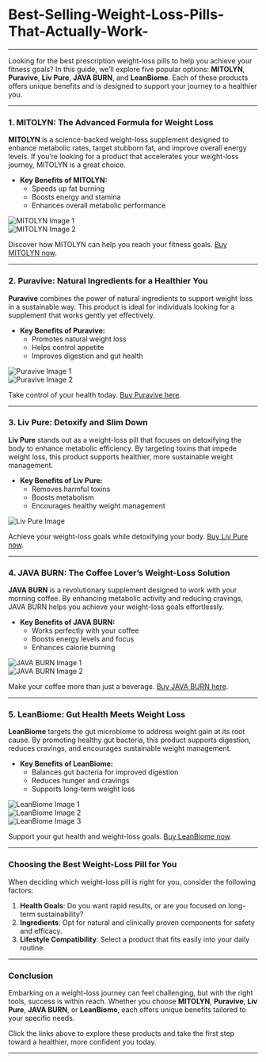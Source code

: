 # Best-Selling-Weight-Loss-Pills-That-Actually-Work-


---

Looking for the best prescription weight-loss pills to help you achieve your fitness goals? In this guide, we’ll explore five popular options: **MITOLYN**, **Puravive**, **Liv Pure**, **JAVA BURN**, and **LeanBiome**. Each of these products offers unique benefits and is designed to support your journey to a healthier you.

---

### 1. MITOLYN: The Advanced Formula for Weight Loss

**MITOLYN** is a science-backed weight-loss supplement designed to enhance metabolic rates, target stubborn fat, and improve overall energy levels. If you’re looking for a product that accelerates your weight-loss journey, MITOLYN is a great choice.

- **Key Benefits of MITOLYN:**
  - Speeds up fat burning
  - Boosts energy and stamina
  - Enhances overall metabolic performance

![MITOLYN Image 1](https://github.com/user-attachments/assets/08279b20-8327-4505-997c-fcc2548e856d)  
![MITOLYN Image 2](https://github.com/user-attachments/assets/4713c8be-2472-4b12-bd23-88fdebd4c3ab)  


Discover how MITOLYN can help you reach your fitness goals. [Buy MITOLYN now](https://tinyurl.com/3wdd3ua3).

---

### 2. Puravive: Natural Ingredients for a Healthier You

**Puravive** combines the power of natural ingredients to support weight loss in a sustainable way. This product is ideal for individuals looking for a supplement that works gently yet effectively.

- **Key Benefits of Puravive:**
  - Promotes natural weight loss
  - Helps control appetite
  - Improves digestion and gut health

![Puravive Image 1](https://github.com/user-attachments/assets/9e779f6e-3908-44ff-b733-e06f65b30477)  
![Puravive Image 2](https://github.com/user-attachments/assets/a5db1d0c-dfcf-4274-b189-06d5f644ddbc)  

Take control of your health today. [Buy Puravive here](https://tinyurl.com/bdev4nn2).

---

### 3. Liv Pure: Detoxify and Slim Down

**Liv Pure** stands out as a weight-loss pill that focuses on detoxifying the body to enhance metabolic efficiency. By targeting toxins that impede weight loss, this product supports healthier, more sustainable weight management.

- **Key Benefits of Liv Pure:**
  - Removes harmful toxins
  - Boosts metabolism
  - Encourages healthy weight management

![Liv Pure Image](https://github.com/user-attachments/assets/595f0830-e3b4-44b5-8f75-f108ce2ee184)  

Achieve your weight-loss goals while detoxifying your body. [Buy Liv Pure now](https://tinyurl.com/2zkmewam).

---

### 4. JAVA BURN: The Coffee Lover’s Weight-Loss Solution

**JAVA BURN** is a revolutionary supplement designed to work with your morning coffee. By enhancing metabolic activity and reducing cravings, JAVA BURN helps you achieve your weight-loss goals effortlessly.

- **Key Benefits of JAVA BURN:**
  - Works perfectly with your coffee
  - Boosts energy levels and focus
  - Enhances calorie burning

![JAVA BURN Image 1](https://github.com/user-attachments/assets/adb5dbdb-2b97-4328-9922-d23cff55a9bd)  
![JAVA BURN Image 2](https://github.com/user-attachments/assets/709d7f79-b89d-4ede-948f-82c178536876)  

Make your coffee more than just a beverage. [Buy JAVA BURN here](https://tinyurl.com/5ehafp59).

---

### 5. LeanBiome: Gut Health Meets Weight Loss

**LeanBiome** targets the gut microbiome to address weight gain at its root cause. By promoting healthy gut bacteria, this product supports digestion, reduces cravings, and encourages sustainable weight management.

- **Key Benefits of LeanBiome:**
  - Balances gut bacteria for improved digestion
  - Reduces hunger and cravings
  - Supports long-term weight loss

![LeanBiome Image 1](https://github.com/user-attachments/assets/343c2a95-3dad-4ebb-b739-b2c747ad4cc6)  
![LeanBiome Image 2](https://github.com/user-attachments/assets/52d63530-9ac1-418e-82ce-1523486702ec)  
![LeanBiome Image 3](https://github.com/user-attachments/assets/69257f50-dd3d-414d-8401-db9377db4949)  

Support your gut health and weight-loss goals. [Buy LeanBiome now](https://tinyurl.com/h747d7ek).

---

### Choosing the Best Weight-Loss Pill for You

When deciding which weight-loss pill is right for you, consider the following factors:
1. **Health Goals**: Do you want rapid results, or are you focused on long-term sustainability?
2. **Ingredients**: Opt for natural and clinically proven components for safety and efficacy.
3. **Lifestyle Compatibility**: Select a product that fits easily into your daily routine.

---

### Conclusion

Embarking on a weight-loss journey can feel challenging, but with the right tools, success is within reach. Whether you choose **MITOLYN**, **Puravive**, **Liv Pure**, **JAVA BURN**, or **LeanBiome**, each offers unique benefits tailored to your specific needs. 

Click the links above to explore these products and take the first step toward a healthier, more confident you today.

---
